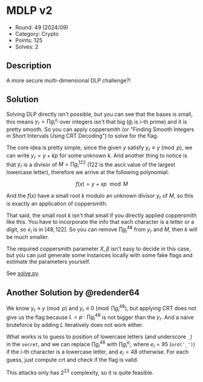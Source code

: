 # MDLP v2

* Round: 49 (2024/09)
* Category: Crypto
* Points: 125
* Solves: 2

## Description

A more secure multi-dimensional DLP challenge?!

## Solution

Solving DLP directly isn't possible, but you can see that the bases is small, this means $y_r=\prod{g_i^{x_i}}$ over integers isn't that big ($g_i$ is $i$-th prime) and it is pretty smooth. So you can apply coppersmith (or "Finding Smooth Integers in Short Intervals Using CRT Decoding") to solve for the flag.

The core idea is pretty simple, since the given $y$ satisfy $y_r \equiv y \pmod{p}$, we can write $y_r=y+kp$ for some unknown $k$. And another thing to notice is that $y_r$ is a divisor of $M=\prod{g_i^{122}}$ (122 is the ascii value of the largest lowercase letter), therefore we arrive at the following polynomial:

$$
f(x) = y + xp  \mod{M}
$$

And the $f(x)$ have a small root $k$ modulo an unknown divisor $y_r$ of $M$, so this is exactly an application of coppersmith.

That said, the small root $k$ isn't that small if you directly applied coppersmith like this. You have to incorporate the info that each character is a letter or a digit, so $x_i$ is in $[48, 122]$. So you can remove $\prod{g_i^{48}}$ from $y_r$ and $M$, then $k$ will be much smaller.

The required coppersmith parameter $X,\beta$ isn't easy to decide in this case, but you can just generate some instances locally with some fake flags and estimate the parameters yourself.

See [solve.py](./solve.py).

## Another Solution by @redender64

We know $y_r \equiv y \pmod{p}$ and $y_r \equiv 0 \pmod{\prod{g_i^{48}}}$, but applying CRT does not give us the flag because $L=p\cdot\prod{g_i^{48}}$ is not bigger than the $y_r$. And a naive bruteforce by adding $L$ iteratively does not work either.

What works is to guess to position of lowercase letters (and underscore `_`) in the `secret`, and we can replace $\prod{g_i^{48}}$ with $\prod{g_i^{e_i}}$, where $e_i=95$ (`ord('_')`) if the $i$-th character is a lowercase letter, and $e_i=48$ otherwise. For each guess, just compute crt and check if the flag is valid.

This attacks only has $2^{23}$ complexity, so it is quite feasible.
